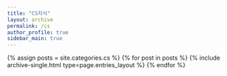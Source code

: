 ```yaml
---
title: "CS지식"
layout: archive
permalink: /cs
author_profile: true
sidebar_main: true
---
```


{% assign posts = site.categories.cs %}
{% for post in posts %} {% include archive-single.html type=page.entries_layout %} {% endfor %}
